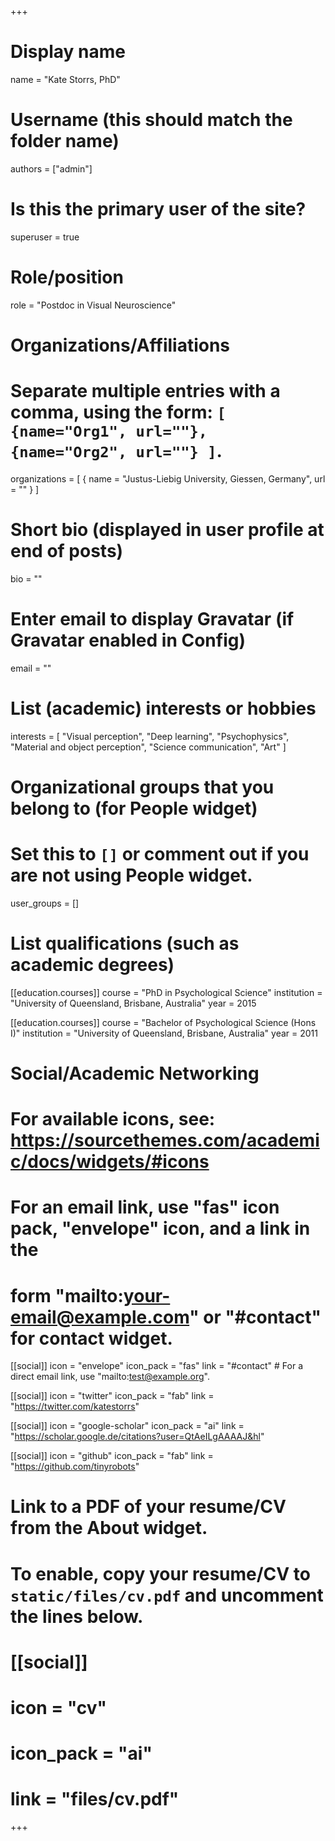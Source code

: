 +++
# Display name
name = "Kate Storrs, PhD"

# Username (this should match the folder name)
authors = ["admin"]

# Is this the primary user of the site?
superuser = true

# Role/position
role = "Postdoc in Visual Neuroscience"

# Organizations/Affiliations
#   Separate multiple entries with a comma, using the form: `[ {name="Org1", url=""}, {name="Org2", url=""} ]`.
organizations = [ { name = "Justus-Liebig University, Giessen, Germany", url = "" } ]

# Short bio (displayed in user profile at end of posts)
bio = ""

# Enter email to display Gravatar (if Gravatar enabled in Config)
email = ""

# List (academic) interests or hobbies
interests = [
  "Visual perception",
  "Deep learning",
  "Psychophysics",
  "Material and object perception",
  "Science communication",
  "Art"
]

# Organizational groups that you belong to (for People widget)
#   Set this to `[]` or comment out if you are not using People widget.
user_groups = []

# List qualifications (such as academic degrees)
[[education.courses]]
  course = "PhD in Psychological Science"
  institution = "University of Queensland, Brisbane, Australia"
  year = 2015

[[education.courses]]
  course = "Bachelor of Psychological Science (Hons I)"
  institution = "University of Queensland, Brisbane, Australia"
  year = 2011


# Social/Academic Networking
# For available icons, see: https://sourcethemes.com/academic/docs/widgets/#icons
#   For an email link, use "fas" icon pack, "envelope" icon, and a link in the
#   form "mailto:your-email@example.com" or "#contact" for contact widget.

[[social]]
  icon = "envelope"
  icon_pack = "fas"
  link = "#contact"  # For a direct email link, use "mailto:test@example.org".

[[social]]
  icon = "twitter"
  icon_pack = "fab"
  link = "https://twitter.com/katestorrs"

[[social]]
  icon = "google-scholar"
  icon_pack = "ai"
  link = "https://scholar.google.de/citations?user=QtAeILgAAAAJ&hl"

[[social]]
  icon = "github"
  icon_pack = "fab"
  link = "https://github.com/tinyrobots"

# Link to a PDF of your resume/CV from the About widget.
# To enable, copy your resume/CV to `static/files/cv.pdf` and uncomment the lines below.
# [[social]]
#   icon = "cv"
#   icon_pack = "ai"
#   link = "files/cv.pdf"

+++
